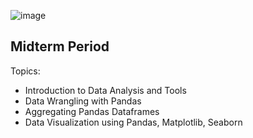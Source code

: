 ![image](https://mir-s3-cdn-cf.behance.net/project_modules/disp/c8795532318437.567a06124c9da.gif)
<h2>Midterm Period</h2>

Topics:
- Introduction to Data Analysis and Tools
- Data Wrangling with Pandas
- Aggregating Pandas Dataframes
- Data Visualization using Pandas, Matplotlib, Seaborn